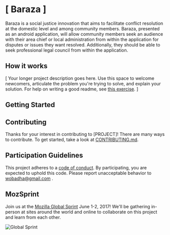# [ Baraza ]

Baraza is a social justice innovation that aims to facilitate conflict resolution at the domestic level and among community members. Baraza, presented as an android application, will allow community members seek an audience with their area chief or local administration from within the application for disputes or issues they want resolved. Additionally, they should be able to seek professional legal council from within the application.


## How it works
[ Your longer project description goes here. Use this space to welcome newcomers, articulate the problem you're trying to solve, and explain your solution. For help on writing a good readme, see [this exercise](https://mozilla.github.io/open-leadership-training-series/articles/opening-your-project/write-a-great-project-readme/). ]

## Getting Started


## Contributing

Thanks for your interest in contributing to [PROJECT]! There are many ways to contribute. To get started, take a look at [CONTRIBUTING.md](CONTRIBUTING.md).

## Participation Guidelines

This project adheres to a [code of conduct](CODE_OF_CONDUCT.md). By participating, you are expected to uphold this code. Please report unacceptable behavior to wobadha@gmail.com .

## MozSprint

Join us at the [Mozilla Global Sprint](http://mozilla.github.io/global-sprint/) June 1-2, 2017! We'll be gathering in-person at sites around the world and online to collaborate on this project and learn from each other.

![Global Sprint](https://cloud.githubusercontent.com/assets/617994/24632585/b2b07dcc-1892-11e7-91cf-f9e473187cf7.png)
